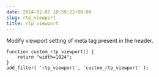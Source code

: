 ```yaml
---
date: 2014-02-07 10:59:22+00:00
slug: rtp_viewport
title: rtp_viewport
---
```


Modify viewport setting of meta tag present in the header.

    
    function custom_rtp_viewport() {
        return "width=1024";
    }
    add_filter( 'rtp_viewport', 'custom_rtp_viewport' );
